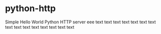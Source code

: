 # python-http

Simple Hello World Python HTTP server
eee
text
text
text
text
text
text
text
text
text
text
text
text
text
text
text
